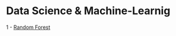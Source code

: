 # Data Science & Machine-Learnig

1 - [Random Forest](https://github.com/SaraMesquita/Data-Science-ML/blob/main/Random%20Forest_Boston%20House%20Prices.ipynb)
